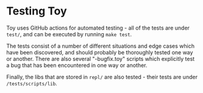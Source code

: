 # Testing Toy

Toy uses GitHub actions for automated testing - all of the tests are under `test/`, and can be executed by running `make test`.

The tests consist of a number of different situations and edge cases which have been discovered, and should probably be thoroughly tested one way or another. There are also several "-bugfix.toy" scripts which explicitly test a bug that has been encountered in one way or another.

Finally, the libs that are stored in `repl/` are also tested - their tests are under `/tests/scripts/lib`.

